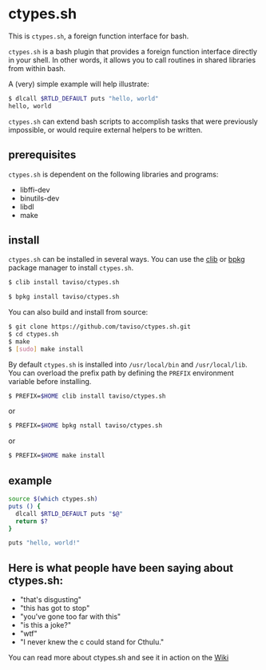 # ctypes.sh

This is `ctypes.sh`, a foreign function interface for bash.

`ctypes.sh` is a bash plugin that provides a foreign function interface directly
in your shell. In other words, it allows you to call routines in shared
libraries from within bash.

A (very) simple example will help illustrate:

```bash
$ dlcall $RTLD_DEFAULT puts "hello, world"
hello, world
```

`ctypes.sh` can extend bash scripts to accomplish tasks that were previously
impossible, or would require external helpers to be written.

## prerequisites

`ctypes.sh` is dependent on the following libraries and programs:

* libffi-dev
* binutils-dev
* libdl
* make

## install

`ctypes.sh` can be installed in several ways. You can use the
[clib](https://github.com/clibs/clib) or
[bpkg](https://github.com/bpkg/bpkg) package manager to install
`ctypes.sh`.

```bash
$ clib install taviso/ctypes.sh
```

```bash
$ bpkg install taviso/ctypes.sh
```

You can also build and install from source:

```bash
$ git clone https://github.com/taviso/ctypes.sh.git
$ cd ctypes.sh
$ make
$ [sudo] make install
```

By default `ctypes.sh` is installed into `/usr/local/bin` and
`/usr/local/lib`. You can overload the prefix path by defining the
`PREFIX` environment variable before installing.

```bash
$ PREFIX=$HOME clib install taviso/ctypes.sh
```

or

```bash
$ PREFIX=$HOME bpkg nstall taviso/ctypes.sh
```

or

```bash
$ PREFIX=$HOME make install
```

## example

```bash
source $(which ctypes.sh)
puts () {
  dlcall $RTLD_DEFAULT puts "$@"
  return $?
}

puts "hello, world!"
```

## Here is what people have been saying about ctypes.sh:

* "that's disgusting"
* "this has got to stop"
* "you've gone too far with this"
* "is this a joke?"
* "wtf"
* "I never knew the c could stand for Cthulu."

You can read more about ctypes.sh and see it in action on the [Wiki](https://github.com/taviso/ctypes.sh/wiki)
